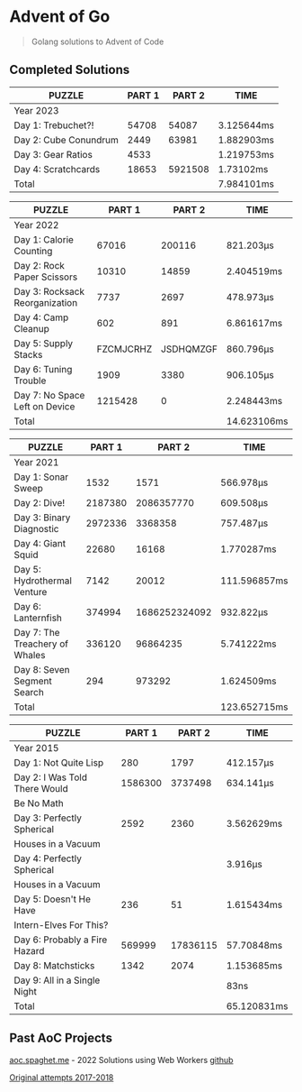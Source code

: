# Advent of Go

> Golang solutions to Advent of Code

## Completed Solutions



|        PUZZLE         | PART 1 | PART 2  |    TIME    |
|-----------------------|--------|---------|------------|
| Year 2023             |        |         |            |
| Day 1: Trebuchet?!    |  54708 |   54087 | 3.125644ms |
| Day 2: Cube Conundrum |   2449 |   63981 | 1.882903ms |
| Day 3: Gear Ratios    |   4533 |         | 1.219753ms |
| Day 4: Scratchcards   |  18653 | 5921508 | 1.73102ms  |
| Total                 |        |         | 7.984101ms |




|             PUZZLE             |  PART 1   |  PART 2   |    TIME     |
|--------------------------------|-----------|-----------|-------------|
| Year 2022                      |           |           |             |
| Day 1: Calorie Counting        |     67016 |    200116 | 821.203µs   |
| Day 2: Rock Paper Scissors     |     10310 |     14859 | 2.404519ms  |
| Day 3: Rocksack Reorganization |      7737 |      2697 | 478.973µs   |
| Day 4: Camp Cleanup            |       602 |       891 | 6.861617ms  |
| Day 5: Supply Stacks           | FZCMJCRHZ | JSDHQMZGF | 860.796µs   |
| Day 6: Tuning Trouble          |      1909 |      3380 | 906.105µs   |
| Day 7: No Space Left on Device |   1215428 |         0 | 2.248443ms  |
| Total                          |           |           | 14.623106ms |




|             PUZZLE             | PART 1  |    PART 2     |     TIME     |
|--------------------------------|---------|---------------|--------------|
| Year 2021                      |         |               |              |
| Day 1: Sonar Sweep             |    1532 |          1571 | 566.978µs    |
| Day 2: Dive!                   | 2187380 |    2086357770 | 609.508µs    |
| Day 3: Binary Diagnostic       | 2972336 |       3368358 | 757.487µs    |
| Day 4: Giant Squid             |   22680 |         16168 | 1.770287ms   |
| Day 5: Hydrothermal Venture    |    7142 |         20012 | 111.596857ms |
| Day 6: Lanternfish             |  374994 | 1686252324092 | 932.822µs    |
| Day 7: The Treachery of Whales |  336120 |      96864235 | 5.741222ms   |
| Day 8: Seven Segment Search    |     294 |        973292 | 1.624509ms   |
| Total                          |         |               | 123.652715ms |




|             PUZZLE             | PART 1  |  PART 2  |    TIME     |
|--------------------------------|---------|----------|-------------|
| Year 2015                      |         |          |             |
| Day 1: Not Quite Lisp          |     280 |     1797 | 412.157µs   |
| Day 2: I Was Told There Would  | 1586300 |  3737498 | 634.141µs   |
| Be No Math                     |         |          |             |
| Day 3: Perfectly Spherical     |    2592 |     2360 | 3.562629ms  |
| Houses in a Vacuum             |         |          |             |
| Day 4: Perfectly Spherical     |         |          | 3.916µs     |
| Houses in a Vacuum             |         |          |             |
| Day 5: Doesn&#39;t He Have         |     236 |       51 | 1.615434ms  |
| Intern-Elves For This?         |         |          |             |
| Day 6: Probably a Fire Hazard  |  569999 | 17836115 | 57.70848ms  |
| Day 8: Matchsticks             |    1342 |     2074 | 1.153685ms  |
| Day 9: All in a Single Night   |         |          | 83ns        |
| Total                          |         |          | 65.120831ms |




## Past AoC Projects

[aoc.spaghet.me](https://aoc.spaghet.me) - 2022 Solutions using Web Workers [github](https://github.com/immannino/aoc-2020)

[Original attempts 2017-2018](https://github.com/immannino/AdventOfCode)